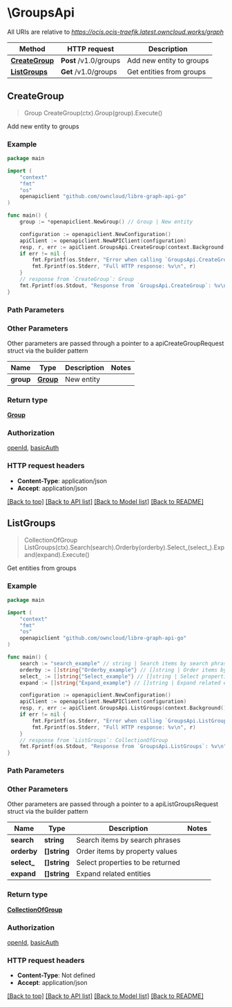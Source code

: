 # \GroupsApi

All URIs are relative to *https://ocis.ocis-traefik.latest.owncloud.works/graph*

Method | HTTP request | Description
------------- | ------------- | -------------
[**CreateGroup**](GroupsApi.md#CreateGroup) | **Post** /v1.0/groups | Add new entity to groups
[**ListGroups**](GroupsApi.md#ListGroups) | **Get** /v1.0/groups | Get entities from groups



## CreateGroup

> Group CreateGroup(ctx).Group(group).Execute()

Add new entity to groups

### Example

```go
package main

import (
	"context"
	"fmt"
	"os"
	openapiclient "github.com/owncloud/libre-graph-api-go"
)

func main() {
	group := *openapiclient.NewGroup() // Group | New entity

	configuration := openapiclient.NewConfiguration()
	apiClient := openapiclient.NewAPIClient(configuration)
	resp, r, err := apiClient.GroupsApi.CreateGroup(context.Background()).Group(group).Execute()
	if err != nil {
		fmt.Fprintf(os.Stderr, "Error when calling `GroupsApi.CreateGroup``: %v\n", err)
		fmt.Fprintf(os.Stderr, "Full HTTP response: %v\n", r)
	}
	// response from `CreateGroup`: Group
	fmt.Fprintf(os.Stdout, "Response from `GroupsApi.CreateGroup`: %v\n", resp)
}
```

### Path Parameters



### Other Parameters

Other parameters are passed through a pointer to a apiCreateGroupRequest struct via the builder pattern


Name | Type | Description  | Notes
------------- | ------------- | ------------- | -------------
 **group** | [**Group**](Group.md) | New entity | 

### Return type

[**Group**](Group.md)

### Authorization

[openId](../README.md#openId), [basicAuth](../README.md#basicAuth)

### HTTP request headers

- **Content-Type**: application/json
- **Accept**: application/json

[[Back to top]](#) [[Back to API list]](../README.md#documentation-for-api-endpoints)
[[Back to Model list]](../README.md#documentation-for-models)
[[Back to README]](../README.md)


## ListGroups

> CollectionOfGroup ListGroups(ctx).Search(search).Orderby(orderby).Select_(select_).Expand(expand).Execute()

Get entities from groups

### Example

```go
package main

import (
	"context"
	"fmt"
	"os"
	openapiclient "github.com/owncloud/libre-graph-api-go"
)

func main() {
	search := "search_example" // string | Search items by search phrases (optional)
	orderby := []string{"Orderby_example"} // []string | Order items by property values (optional)
	select_ := []string{"Select_example"} // []string | Select properties to be returned (optional)
	expand := []string{"Expand_example"} // []string | Expand related entities (optional)

	configuration := openapiclient.NewConfiguration()
	apiClient := openapiclient.NewAPIClient(configuration)
	resp, r, err := apiClient.GroupsApi.ListGroups(context.Background()).Search(search).Orderby(orderby).Select_(select_).Expand(expand).Execute()
	if err != nil {
		fmt.Fprintf(os.Stderr, "Error when calling `GroupsApi.ListGroups``: %v\n", err)
		fmt.Fprintf(os.Stderr, "Full HTTP response: %v\n", r)
	}
	// response from `ListGroups`: CollectionOfGroup
	fmt.Fprintf(os.Stdout, "Response from `GroupsApi.ListGroups`: %v\n", resp)
}
```

### Path Parameters



### Other Parameters

Other parameters are passed through a pointer to a apiListGroupsRequest struct via the builder pattern


Name | Type | Description  | Notes
------------- | ------------- | ------------- | -------------
 **search** | **string** | Search items by search phrases | 
 **orderby** | **[]string** | Order items by property values | 
 **select_** | **[]string** | Select properties to be returned | 
 **expand** | **[]string** | Expand related entities | 

### Return type

[**CollectionOfGroup**](CollectionOfGroup.md)

### Authorization

[openId](../README.md#openId), [basicAuth](../README.md#basicAuth)

### HTTP request headers

- **Content-Type**: Not defined
- **Accept**: application/json

[[Back to top]](#) [[Back to API list]](../README.md#documentation-for-api-endpoints)
[[Back to Model list]](../README.md#documentation-for-models)
[[Back to README]](../README.md)


